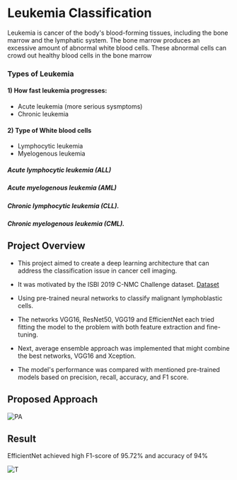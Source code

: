 
# Leukemia Classification
Leukemia is cancer of the body's blood-forming tissues, including the bone marrow and the lymphatic system. The bone marrow produces an excessive amount of abnormal white blood cells. These abnormal cells can crowd out healthy blood cells in the bone marrow

### Types of Leukemia
#### 1) How fast leukemia progresses:

* Acute leukemia (more serious sysmptoms)
* Chronic leukemia

#### 2) Type of White blood cells
* Lymphocytic leukemia
* Myelogenous leukemia

##### Acute lymphocytic leukemia (ALL)
##### Acute myelogenous leukemia (AML)
##### Chronic lymphocytic leukemia (CLL).
##### Chronic myelogenous leukemia (CML).

## Project Overview
* This project aimed to create a deep learning architecture that can address the classification issue in cancer cell imaging. 
* It was motivated by the ISBI 2019 C-NMC Challenge dataset.
    [Dataset](https://www.kaggle.com/datasets/andrewmvd/leukemia-classification/data)
* Using pre-trained neural networks to classify malignant lymphoblastic cells.

* The networks VGG16, ResNet50, VGG19 and EfficientNet each tried fitting the model to the problem with both feature extraction and fine-tuning.

* Next, average ensemble approach was implemented that might combine the best networks, VGG16 and Xception.

* The model's performance was compared with mentioned pre-trained models based on precision, recall, accuracy, and F1 score.

## Proposed Approach

![PA](https://github.com/user-attachments/assets/5e7e13b8-3c3f-44f2-b812-99c85422f683)

## Result
EfficientNet achieved high F1-score of  95.72% and accuracy  of 94%



![T](https://github.com/user-attachments/assets/dde1d8cf-41fb-4af0-82c1-7cdeb2f010e9)



 
















